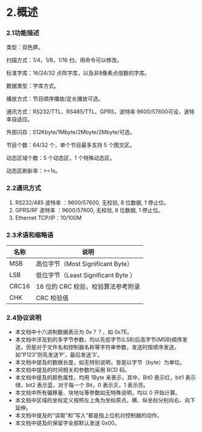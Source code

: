 # 2.概述

### 2.1功能描述

类型：双色屏。

扫描方式：1/4，1/8，1/16 扫，用命令可以修改。

标准字库：16/24/32 点阵字库，以及非8像素点倍数的字库。

数据类型：字库方式。

播放方式：节目顺序播放/定长播放可选。

通讯方式：RS232/TTL、RS485/TTL、GPRS，波特率 9600/57600可设，波特率自适应。

外部闪存：512Kbyte/1Mbyte/2Mbyte/2Mbyte/可选。

节目个数：64/32 个，单个节目最多支持 5 个图文区。

动态区域个数：5 个动态区，1 个特殊动态区。

动态区刷新率：>=1s。

### 2.2通讯方式

1. RS232/485  波特率 ：9600/57600, 无校验, 8 位数据, 1 停止位。
2. GPRS/RF  波特率 ：9600/57600, 无校验, 8 位数据, 1 停止位。
3. Ethernet         TCP/IP：10/100M

### 2.3术语和缩略语

| 名称  | 说明                                |
| ----- | ----------------------------------- |
| MSB   | 高位字节（Most Significant Byte）   |
| LSB   | 低位字节（Least Significant Byte ） |
| CRC16 | 16 位的 CRC 校验，校验算法参考附录  |
| CHK   | CRC 校验值                          |

### 2.4协议说明

- 本文档中十六进制数据表示为 0x？？，如 0x7E。
- 本文档中涉及到的多字节参数，均以先低字节(LSB)后高字节(MSB)顺序发送，但是对于文件名和控制器名称等字符串参数，发送时按顺序发送，如“P123”则先发送‘P’，最后发送‘3’。
- 本文档中提及的数据长度，如无特别说明，皆是以字节（byte）为单位。
- 本文档中提及的时间相关的参数均采用 BCD 码。
- 本文档中提及的颜色属性，均用 1Byte 来表示，其中，Bit0 表示红，bit1 表示绿，bit2 表示蓝，对于每一个 Bit，0 表示灭，1 表示亮。
- 本文档中所有偏移量、块地址等参数如无特殊说明，均以 0 开始计算。
- 本文档中区域的坐标定义按照左上角为坐标原点。横、纵坐标分别向右、向下延伸。
- 本文档中提及的“读取”和“写入”都是指上位机对控制器的动作。
- 本文档中提及的保留字全部默认发送 0x00。